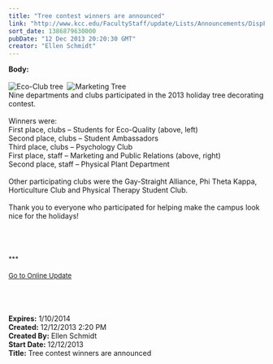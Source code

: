 ```yaml
---
title: "Tree contest winners are announced"
link: "http://www.kcc.edu/FacultyStaff/update/Lists/Announcements/DispForm.aspx?ID=1368"
sort_date: 1386879630000
pubDate: "12 Dec 2013 20:20:30 GMT"
creator: "Ellen Schmidt"
---
```


<div><b>Body:</b> <div class="ExternalClassE970D9EF867A48C9B62821058AC5CF06">
<div> </div>
<div><img alt="Eco-Club tree" src="/FacultyStaff/update/PublishingImages/treeecoclubDSC_0062.jpg" />  <img alt="Marketing Tree" src="/FacultyStaff/update/PublishingImages/treemarketingDSC_0066.jpg" /></div>
<div>Nine departments and clubs participated in the 2013 holiday tree decorating contest.</div>
<div> </div>
<div>Winners were:</div>
<div>First place, clubs – Students for Eco-Quality (above, left)</div>
<div>Second place, clubs – Student Ambassadors</div>
<div>Third place, clubs – Psychology Club</div>
<div>First place, staff – Marketing and Public Relations (above, right)</div>
<div>Second place, staff – Physical Plant Department</div>
<div> </div>
<div>Other participating clubs were the Gay-Straight Alliance, Phi Theta Kappa, Horticulture Club and Physical Therapy Student Club.</div>
<div> </div>
<div>Thank you to everyone who participated for helping make the campus look nice for the holidays!</div>
<div> </div>
<div> </div>
<div> </div>
<div> </div>
<div>
<div></div>
<div></div>
<div>
<div></div>
<div><font size="2"></font></div>
<div><font size="2">***</font></div>
<div><font size="2"></font> </div>
<div><font size="2"></font></div>
<div><font size="2"></font></div>
<div><font size="2"><a href="/FacultyStaff/update/Pages/dailyupdate.aspx">Go to Online Update</a></font></div>
<div><font size="2"></font></div><br /></div></div>
<div> </div>
<div> </div>
<div> </div></div></div>
<div><b>Expires:</b> 1/10/2014</div>
<div><b>Created:</b> 12/12/2013 2:20 PM</div>
<div><b>Created By:</b> Ellen Schmidt</div>
<div><b>Start Date:</b> 12/12/2013</div>
<div><b>Title:</b> Tree contest winners are announced</div>
